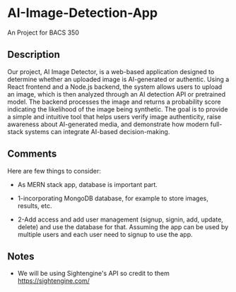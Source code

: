 # AI-Image-Detection-App
An Project for BACS 350 


## Description
Our project, AI Image Detector, is a web-based application designed to determine
whether an uploaded image is AI-generated or authentic. Using a React frontend and a
Node.js backend, the system allows users to upload an image, which is then analyzed
through an AI detection API or pretrained model. The backend processes the image and
returns a probability score indicating the likelihood of the image being synthetic. The
goal is to provide a simple and intuitive tool that helps users verify image authenticity,
raise awareness about AI-generated media, and demonstrate how modern full-stack
systems can integrate AI-based decision-making.

## Comments
Here are few things to consider:

- As MERN stack app, database is important part.

- 1-incorporating MongoDB database, for example to store images, results, etc.

- 2-Add access and add user management (signup, signin, add, update, delete) and use the database for that. Assuming the app can be used by multiple users and each user need to signup to use the app.

## Notes
- We will be using Sightengine's API so credit to them https://sightengine.com/
